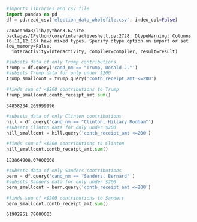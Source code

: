 

```python
#imports libraries and csv file
import pandas as pd
df = pd.read_csv('election_data_wholefile.csv', index_col=False)
```

    /anaconda3/lib/python3.6/site-packages/IPython/core/interactiveshell.py:2728: DtypeWarning: Columns (6,11,12,13) have mixed types. Specify dtype option on import or set low_memory=False.
      interactivity=interactivity, compiler=compiler, result=result)



```python
#subsets data of only Trump contributions
trump = df.query('cand_nm == "Trump, Donald J."')
#subsets Trump data for only under $200
trump_smallcont = trump.query('contb_receipt_amt <=200')
```


```python
#finds sum of <$200 contributions to Trump
trump_smallcont.contb_receipt_amt.sum()
```




    34858234.269999996




```python
#subsets data of only Clinton contributions
hill = df.query('cand_nm == "Clinton, Hillary Rodham"')
#subsets Clinton data for only under $200
hill_smallcont = hill.query('contb_receipt_amt <=200')
```


```python
#finds sum of <$200 contributions to Clinton
hill_smallcont.contb_receipt_amt.sum()
```




    123864908.07000008




```python
#subsets data of only Sanders contributions
bern = df.query('cand_nm == "Sanders, Bernard"')
#subsets Sanders data for only under $200
bern_smallcont = bern.query('contb_receipt_amt <=200')
```


```python
#finds sum of <$200 contributions to Sanders
bern_smallcont.contb_receipt_amt.sum()
```




    61902951.78000003


